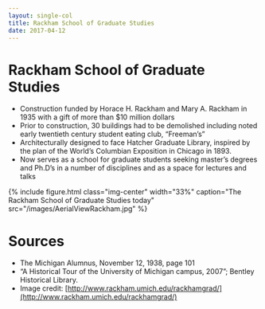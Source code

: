 ```yaml
---
layout: single-col
title: Rackham School of Graduate Studies
date: 2017-04-12
---
```



# Rackham School of Graduate Studies

- Construction funded by Horace H. Rackham and Mary A. Rackham in 1935 with a gift of  more than $10 million dollars
- Prior to construction, 30 buildings had to be demolished including noted early twentieth century student eating club, “Freeman’s”
- Architecturally designed to face Hatcher Graduate Library, inspired by the plan of the World’s Columbian Exposition in Chicago in 1893.
- Now serves as a school for graduate students seeking master’s degrees and Ph.D’s in a number of disciplines and as a space for lectures and talks

{% include figure.html class="img-center" width="33%" caption="The Rackham School of Graduate Studies today" src="/images/AerialViewRackham.jpg" %}

# Sources
- The Michigan Alumnus, November 12, 1938, page 101
- “A Historical Tour of the University of Michigan campus, 2007”; Bentley Historical Library.
- Image credit: [http://www.rackham.umich.edu/rackhamgrad/](http://www.rackham.umich.edu/rackhamgrad/)
